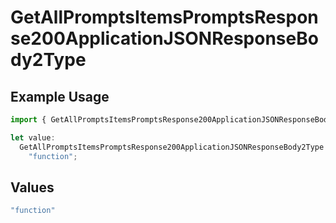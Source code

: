 # GetAllPromptsItemsPromptsResponse200ApplicationJSONResponseBody2Type

## Example Usage

```typescript
import { GetAllPromptsItemsPromptsResponse200ApplicationJSONResponseBody2Type } from "@orq-ai/node/models/operations";

let value:
  GetAllPromptsItemsPromptsResponse200ApplicationJSONResponseBody2Type =
    "function";
```

## Values

```typescript
"function"
```